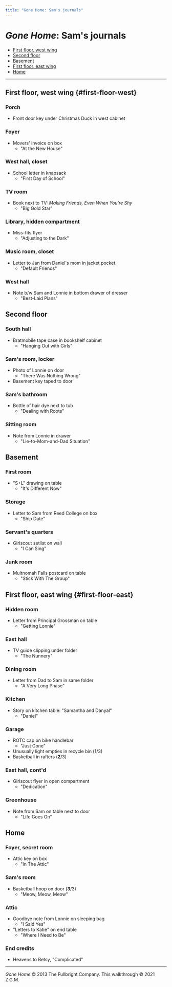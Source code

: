 ```yaml
---
title: "Gone Home: Sam's journals"
---
```


_Gone Home_: Sam's journals
===========================

- [First floor, west wing](#first-floor-west)
- [Second floor](#second-floor)
- [Basement](#basement)
- [First floor, east wing](#first-floor-east)
- [Home](#home)

-----------------------------------------------------------------------------

First floor, west wing {#first-floor-west}
----------------------

### Porch

- Front door key under Christmas Duck in west cabinet

### Foyer

- Movers' invoice on box
    - "At the New House"

### West hall, closet

- School letter in knapsack
    - "First Day of School"

### TV room

- Book next to TV: _Making Friends, Even When You're Shy_
    - "Big Gold Star"

### Library, hidden compartment

- Miss-fits flyer
    - "Adjusting to the Dark"

### Music room, closet

- Letter to Jan from Daniel's mom in jacket pocket
    - "Default Friends"

### West hall

- Note b/w Sam and Lonnie in bottom drawer of dresser
    - "Best-Laid Plans"

Second floor
------------

### South hall

- Bratmobile tape case in bookshelf cabinet
    - "Hanging Out with Girls"

### Sam's room, locker

- Photo of Lonnie on door
    - "There Was Nothing Wrong"
- Basement key taped to door

### Sam's bathroom

- Bottle of hair dye next to tub
    - "Dealing with Roots"

### Sitting room

- Note from Lonnie in drawer
    - "Lie-to-Mom-and-Dad Situation"

Basement
--------

### First room

- "S+L" drawing on table
    - "It's Different Now"

### Storage

- Letter to Sam from Reed College on box
    - "Ship Date"

### Servant's quarters

- Girlscout setlist on wall
    - "I Can Sing"

### Junk room

- Multnomah Falls postcard on table
    - "Stick With The&nbsp;Group"

First floor, east wing {#first-floor-east}
----------------------

### Hidden room

- Letter from Principal Grossman on table
    - "Getting Lonnie"

### East hall

- TV guide clipping under folder
    - "The&nbsp;Nunnery"

### Dining room

- Letter from Dad to Sam in same folder
    - "A Very Long Phase"

### Kitchen

- Story on kitchen table: "Samantha and Danyal"
    - "Daniel"

### Garage

- ROTC cap on bike handlebar
    - "Just Gone"
- Unusually light empties in recycle bin (**1**/3)
- Basketball in rafters (**2**/3)

### East hall, cont'd

- Girlscout flyer in open compartment
    - "Dedication"

### Greenhouse

- Note from Sam on table next to door
    - "Life Goes On"

Home
----

### Foyer, secret room

- Attic key on box
    - "In The&nbsp;Attic"

### Sam's room

- Basketball hoop on door (**3**/3)
    - "Meow, Meow, Meow"

### Attic

- Goodbye note from Lonnie on sleeping bag
    - "I Said Yes"
- "Letters to Katie" on end table
    - "Where I Need to Be"

### End credits

- Heavens to Betsy, "Complicated"

-----------------------------------------------------------------------------

_Gone Home_ © 2013 The Fullbright Company.
This walkthrough © 2021 Z.G.M.
